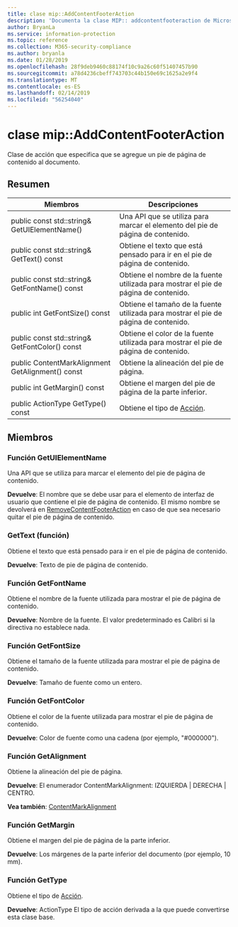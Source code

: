 ```yaml
---
title: clase mip::AddContentFooterAction
description: 'Documenta la clase MIP:: addcontentfooteraction de Microsoft Information Protection (MIP) SDK.'
author: BryanLa
ms.service: information-protection
ms.topic: reference
ms.collection: M365-security-compliance
ms.author: bryanla
ms.date: 01/28/2019
ms.openlocfilehash: 28f9deb9460c88174f10c9a26c60f51407457b90
ms.sourcegitcommit: a78d4236cbeff743703c44b150e69c1625a2e9f4
ms.translationtype: MT
ms.contentlocale: es-ES
ms.lasthandoff: 02/14/2019
ms.locfileid: "56254040"
---
```

# <a name="class-mipaddcontentfooteraction"></a>clase mip::AddContentFooterAction 
Clase de acción que especifica que se agregue un pie de página de contenido al documento.
  
## <a name="summary"></a>Resumen
 Miembros                        | Descripciones                                
--------------------------------|---------------------------------------------
public const std::string& GetUIElementName()  |  Una API que se utiliza para marcar el elemento del pie de página de contenido.
public const std::string& GetText() const  |  Obtiene el texto que está pensado para ir en el pie de página de contenido.
public const std::string& GetFontName() const  |  Obtiene el nombre de la fuente utilizada para mostrar el pie de página de contenido.
public int GetFontSize() const  |  Obtiene el tamaño de la fuente utilizada para mostrar el pie de página de contenido.
public const std::string& GetFontColor() const  |  Obtiene el color de la fuente utilizada para mostrar el pie de página de contenido.
public ContentMarkAlignment GetAlignment() const  |  Obtiene la alineación del pie de página.
public int GetMargin() const  |  Obtiene el margen del pie de página de la parte inferior.
public ActionType GetType() const  |  Obtiene el tipo de [Acción](class_mip_action.md).
  
## <a name="members"></a>Miembros
  
### <a name="getuielementname-function"></a>Función GetUIElementName
Una API que se utiliza para marcar el elemento del pie de página de contenido.

  
**Devuelve**: El nombre que se debe usar para el elemento de interfaz de usuario que contiene el pie de página de contenido. El mismo nombre se devolverá en [RemoveContentFooterAction](class_mip_removecontentfooteraction.md) en caso de que sea necesario quitar el pie de página de contenido.
  
### <a name="gettext-function"></a>GetText (función)
Obtiene el texto que está pensado para ir en el pie de página de contenido.

  
**Devuelve**: Texto de pie de página de contenido.
  
### <a name="getfontname-function"></a>Función GetFontName
Obtiene el nombre de la fuente utilizada para mostrar el pie de página de contenido.

  
**Devuelve**: Nombre de la fuente. El valor predeterminado es Calibri si la directiva no establece nada.
  
### <a name="getfontsize-function"></a>Función GetFontSize
Obtiene el tamaño de la fuente utilizada para mostrar el pie de página de contenido.

  
**Devuelve**: Tamaño de fuente como un entero.
  
### <a name="getfontcolor-function"></a>Función GetFontColor
Obtiene el color de la fuente utilizada para mostrar el pie de página de contenido.

  
**Devuelve**: Color de fuente como una cadena (por ejemplo, "#000000").
  
### <a name="getalignment-function"></a>Función GetAlignment
Obtiene la alineación del pie de página.

  
**Devuelve**: El enumerador ContentMarkAlignment: IZQUIERDA | DERECHA | CENTRO. 
  
**Vea también**: [ContentMarkAlignment](mip-enums-and-structs.md#contentmarkalignment-enum)
  
### <a name="getmargin-function"></a>Función GetMargin
Obtiene el margen del pie de página de la parte inferior.

  
**Devuelve**: Los márgenes de la parte inferior del documento (por ejemplo, 10 mm).
  
### <a name="gettype-function"></a>Función GetType
Obtiene el tipo de [Acción](class_mip_action.md).

  
**Devuelve**: ActionType El tipo de acción derivada a la que puede convertirse esta clase base.
